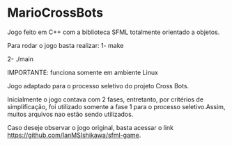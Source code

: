 # MarioCrossBots
Jogo feito em C++ com a biblioteca SFML totalmente orientado a objetos. 

Para rodar o jogo basta realizar: 
1- make

2- ./main

IMPORTANTE: funciona somente em ambiente Linux

Jogo adaptado para o processo seletivo do projeto Cross Bots.

Inicialmente o jogo contava com 2 fases, entretanto, por critérios de simplificação, foi utilizado somente a fase 1 para o processo seletivo.Assim, muitos arquivos nao estão sendo utilizados.

Caso deseje observar o jogo original, basta acessar o link https://github.com/IanMSIshikawa/sfml-game.

